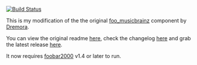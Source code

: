 [![Build Status](https://dev.azure.com/marc2k3/fb2k/_apis/build/status/marc2k3.foo_musicbrainz?branchName=master)](https://dev.azure.com/marc2k3/fb2k/_build/latest?definitionId=6&branchName=master)

This is my modification of the the original [foo_musicbrainz](https://github.com/Dremora/foo_musicbrainz) component by [Dremora](https://github.com/Dremora).

You can view the original readme [here](ORIGINAL%20README.md), check the changelog [here](https://github.com/marc2k3/foo_musicbrainz/blob/master/CHANGELOG.md) and grab the latest release [here](https://github.com/marc2k3/foo_musicbrainz/releases).

It now requires [foobar2000](https://foobar2000.org) v1.4 or later to run. 
